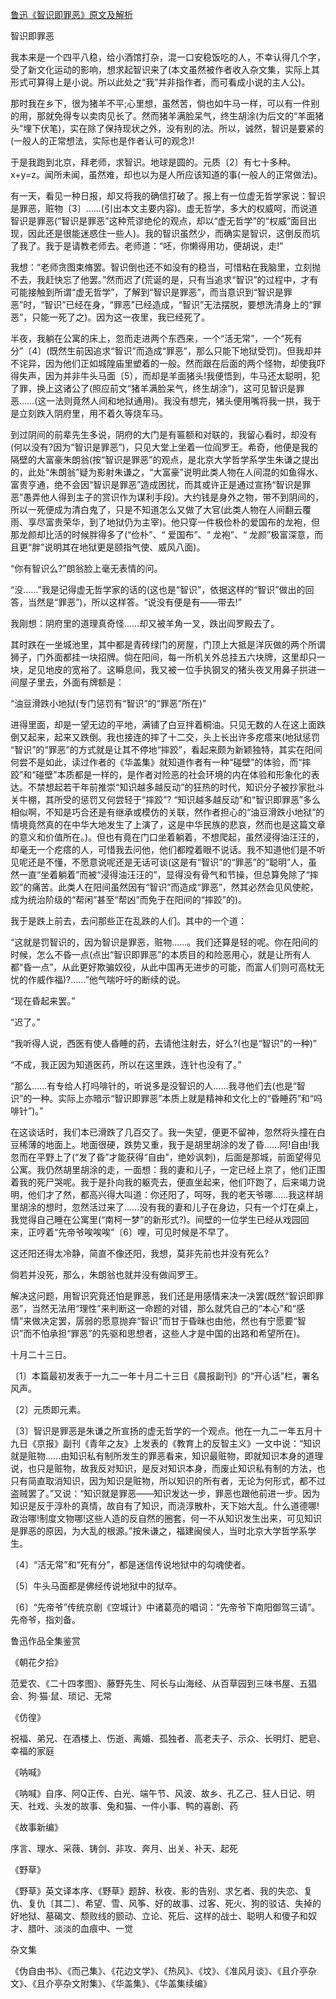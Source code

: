 [鲁迅《智识即罪恶》原文及解析](https://www.vrrw.net/wx/6644.html)

智识即罪恶

我本来是一个四平八稳，给小酒馆打杂，混一口安稳饭吃的人，不幸认得几个字，受了新文化运动的影响，想求起智识来了(本文虽然被作者收入杂文集，实际上其形式可算得上是小说。所以此处之“我”并非指作者，而可看成小说的主人公)。

那时我在乡下，很为猪羊不平;心里想，虽然苦，倘也如牛马一样，可以有一件别的用，那就免得专以卖肉见长了。然而猪羊满脸呆气，终生胡涂(为后文的“羊面猪头”埋下伏笔)，实在除了保持现状之外，没有别的法。所以，诚然，智识是要紧的(一般人的正常想法，实际也是作者认可的观念)!

于是我跑到北京，拜老师，求智识。地球是圆的。元质〔2〕有七十多种。x+y=z。闻所未闻，虽然难，却也以为是人所应该知道的事(一般人的正常做法)。



有一天，看见一种日报，却又将我的确信打破了。报上有一位虚无哲学家说：智识是罪恶，赃物〔3〕……(引出本文主要内容)。虚无哲学，多大的权威呵，而说道智识是罪恶(“智识是罪恶”这种荒谬绝伦的观点，却以“虚无哲学”的“权威”面目出现，因此还是很能迷惑住一些人)。我的智识虽然少，而确实是智识，这倒反而坑了我了。我于是请教老师去。老师道：“呸，你懒得用功，便胡说，走!”

我想：“老师贪图束脩罢。智识倒也还不如没有的稳当，可惜粘在我脑里，立刻抛不去，我赶快忘了他罢。”然而迟了(荒诞的是，只有当追求“智识”的过程中，才有可能接触到所谓“虚无哲学”，了解到“智识是罪恶”，而当意识到“智识是罪恶”时，“智识”已经在身，“罪恶”已经造成，“智识”无法摆脱，要想洗清身上的“罪恶”，只能一死了之)。因为这一夜里，我已经死了。

半夜，我躺在公寓的床上，忽而走进两个东西来，一个“活无常”，一个“死有分”〔4〕(既然生前因追求“智识”而造成“罪恶”，那么只能下地狱受罚)。但我却并不诧异，因为他们正如城隍庙里塑着的一般。然而跟在后面的两个怪物，却使我吓得失声，因为并非牛头马面〔5〕，而却是羊面猪头!我便悟到，牛马还太聪明，犯了罪，换上这诸公了(照应前文“猪羊满脸呆气，终生胡涂”)，这可见智识是罪恶……(这一法则竟然人间和地狱通用)。我没有想完，猪头便用嘴将我一拱，我于是立刻跌入阴府里，用不着久等烧车马。

到过阴间的前辈先生多说，阴府的大门是有匾额和对联的，我留心看时，却没有(何以没有?因为“智识是罪恶”)，只见大堂上坐着一位阎罗王。希奇，他便是我的隔壁的大富豪朱朗翁(按“智识是罪恶”的观点，是北京大学哲学系学生朱谦之提出的，此处“朱朗翁”疑为影射朱谦之，“大富豪”说明此类人物在人间混的如鱼得水、富贵亨通，绝不会因“智识是罪恶”造成困扰，而其或许正是通过宣扬“智识是罪恶”愚弄他人得到主子的赏识作为谋利手段)。大约钱是身外之物，带不到阴间的，所以一死便成为清白鬼了，只是不知道怎么又做了大官(此类人物在人间翻云覆雨、享尽富贵荣华，到了地狱仍为主宰)。他只穿一件极俭朴的爱国布的龙袍，但那龙颜却比活的时候胖得多了(“俭朴”、“ 爱国布”、“ 龙袍”、“ 龙颜”极富深意，而且更“胖”说明其在地狱更是颐指气使、威风八面)。

“你有智识么?”朗翁脸上毫无表情的问。

“没……”我是记得虚无哲学家的话的(这也是“智识”，依据这样的“智识”做出的回答，当然是“罪恶”)，所以这样答。“说没有便是有——带去!”

我刚想：阴府里的道理真奇怪……却又被羊角一叉，跌出阎罗殿去了。

其时跌在一坐城池里，其中都是青砖绿门的房屋，门顶上大抵是洋灰做的两个所谓狮子，门外面都挂一块招牌。倘在阳间，每一所机关外总挂五六块牌，这里却只一块，足见地皮的宽裕了。这瞬息间，我又被一位手执钢叉的猪头夜叉用鼻子拱进一间屋子里去，外面有牌额是：

“油豆滑跌小地狱(专门惩罚有“智识”的“罪恶”所在)”

进得里面，却是一望无边的平地，满铺了白豆拌着桐油。只见无数的人在这上面跌倒又起来，起来又跌倒。我也接连的摔了十二交，头上长出许多疙瘩来(地狱惩罚 “智识”的“罪恶”的方式就是让其不停地“摔跤”，看起来颇为新颖独特，其实在阳间何尝不是如此，读过作者的《华盖集》就知道作者有一种“碰壁”的体验，而“摔跤”和“碰壁”本质都是一样的，是作者对险恶的社会环境的内在体验和形象化的表达。不禁想起若干年前推崇“知识越多越反动”的狂热的时代，知识分子被抄家批斗关牛棚，其所受的惩罚又何尝轻于“摔跤”? “知识越多越反动”和“智识即罪恶”多么相似啊，不知是巧合还是有继承或模仿的关联，然作者担心的“油豆滑跌小地狱”的情境竟然真的在中华大地发生了上演了，这是中华民族的悲哀，然而也是这篇文章的意义和价值所在。)。但也有竟在门口坐着躺着，不想爬起，虽然浸得油汪汪的，却毫无一个疙瘩的人，可惜我去问他，他们都瞠着眼不说话。我不知道他们是不听见呢还是不懂，不愿意说呢还是无话可谈(这是有“智识”的“罪恶”的“聪明”人，虽然一直“坐着躺着”而被“浸得油汪汪的”，显得没有骨气和节操，但总算免除了“摔跤”的痛苦。此类人在阳间虽然因有“智识”而造成“罪恶”，然其必然会见风使舵，成为统治阶级的“帮闲”甚至“帮凶”而免于在阳间的“摔跤”的)。

我于是跌上前去，去问那些正在乱跌的人们。其中的一个道：

“这就是罚智识的，因为智识是罪恶，赃物……。我们还算是轻的呢。你在阳间的时候，怎么不昏一点(点出“智识即罪恶”的本质目的和险恶用心，就是让所有人都“昏一点”，从此更好欺骗奴役，从此中国再无进步的可能，而富人们则可高枕无忧的作威作福)?……”他气喘吁吁的断续的说。

“现在昏起来罢。”

“迟了。”

“我听得人说，西医有使人昏睡的药，去请他注射去，好么?(也是“智识”的一种)”

“不成，我正因为知道医药，所以在这里跌，连针也没有了。”

“那么……有专给人打吗啡针的，听说多是没智识的人……我寻他们去(也是“智识”的一种。实际上亦暗示“智识即罪恶”本质上就是精神和文化上的“昏睡药”和“吗啡针”)。”

在这谈话时，我们本已滑跌了几百交了。我一失望，便更不留神，忽然将头撞在白豆稀薄的地面上。地面很硬，跌势又重，我于是胡里胡涂的发了昏……阿!自由!我忽而在平野上了(“发了昏”才能获得“自由”，绝妙讽刺)，后面是那城，前面望得见公寓。我仍然胡里胡涂的走，一面想：我的妻和儿子，一定已经上京了，他们正围着我的死尸哭呢。我于是扑向我的躯壳去，便直坐起来，他们吓跑了，后来竭力说明，他们才了然，都高兴得大叫道：你还阳了，呵呀，我的老天爷哪……我这样胡里胡涂的想时，忽然活过来了……没有我的妻和儿子在身边，只有一个灯在桌上，我觉得自己睡在公寓里(“南柯一梦”的新形式?)。间壁的一位学生已经从戏园回来，正哼着“先帝爷唉唉唉”〔6〕哩，可见时候是不早了。

这还阳还得太冷静，简直不像还阳，我想，莫非先前也并没有死么?

倘若并没死，那么，朱朗翁也就并没有做阎罗王。

解决这问题，用智识究竟还怕是罪恶，我们还是用感情来决一决罢(既然“智识即罪恶”，当然无法用“理性”来判断这一命题的对错，那么就凭自己的“本心”和“感情”来做决定罢，孱弱的愿意抛弃“智识”而甘于昏昧也由他，然也有宁愿要“智识”而不怕承担“罪恶”的先驱和思想者，这些人才是中国的出路和希望所在)。

十月二十三日。

〔1〕本篇最初发表于一九二一年十月二十三日《晨报副刊》的“开心话”栏，署名风声。

〔2〕元质即元素。

〔3〕智识是罪恶是朱谦之所宣扬的虚无哲学的一个观点。他在一九二一年五月十九日《京报》副刊《青年之友》上发表的《教育上的反智主义》一文中说：“知识就是赃物……由知识私有制所发生的罪恶看来，知识最赃物，即就知识本身的道理说，也只是赃物，故我反对知识，是反对知识本身，而废止知识私有制的方法，也只有简直取消知识，因为知识是赃物，所以知识的所有者，无论为何形式，都不过盗贼罢了。”又说：“知识就是罪恶——知识发达一步，罪恶也跟他前进一步。因为知识是反于淳朴的真情，故自有了知识，而浇淳散朴，天下始大乱。什么道德哪!政治哪!制度文物哪!这些人造的反自然的圈套，何一不从知识发生出来，可见知识是罪恶的原因，为大乱的根源。”按朱谦之，福建闽侯人，当时北京大学哲学系学生。

〔4〕“活无常”和“死有分”，都是迷信传说地狱中的勾魂使者。

〔5〕牛头马面都是佛经传说地狱中的狱卒。

〔6〕“先帝爷”传统京剧《空城计》中诸葛亮的唱词：“先帝爷下南阳御驾三请”。先帝爷，指刘备。

鲁迅作品全集鉴赏

《朝花夕拾》

范爱农、《二十四孝图》、藤野先生、阿长与山海经、从百草园到三味书屋、五猖会、狗·猫·鼠、琐记、无常

《仿徨》

祝福、弟兄、在酒楼上、伤逝、离婚、孤独者、高老夫子、示众、长明灯、肥皂、幸福的家庭

《呐喊》

《呐喊》自序、阿Q正传、白光、端午节、风波、故乡、孔乙己、狂人日记、明天、社戏、头发的故事、兔和猫、一件小事、鸭的喜剧、药

《故事新编》

序言、理水、采薇、铸剑、非攻、奔月、出关、补天、起死

《野草》

《野草》英文译本序、《野草》题辞、秋夜、影的告别、求乞者、我的失恋、复仇、复仇〔其二〕、希望、雪、风筝、好的故事、过客、死火、狗的驳诘、失掉的好地狱、墓碣文、颓败线的颤动、立论、死后、这样的战士、聪明人和傻子和奴才、腊叶、淡淡的血痕中、一觉

杂文集

《伪自由书》、《而己集》、《花边文学》、《热风》、《坟》、《准风月谈》、《且介亭杂文》、《且介亭杂文附集》、《华盖集》、《华盖集续编》

